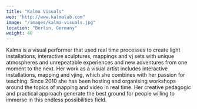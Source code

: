 ```yaml
---
title: "Kalma Visuals"
web: "http://www.kalmalab.com"
image: "/images/kalma-visuals.jpg"
location: "Berlin, Germany"
weight: 40
---
```


Kalma is a visual performer that used real time processes to create light installations, interactive sculptures, mappings and vj sets with unique atmospheres and unrepeatable experiences and new adventures from one moment to the next. Her work as a visual artist includes interactive installations, mapping and vjing, which she combines with her passion for teaching. Since 2010 she has been hosting and organising workshops around the topics of mapping and video in real time. Her creative pedagogic and practical approach generate the best ground for people willing to immerse in this endless possibilities field.
